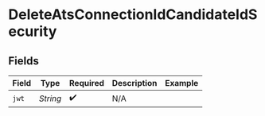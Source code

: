 # DeleteAtsConnectionIdCandidateIdSecurity


## Fields

| Field              | Type               | Required           | Description        | Example            |
| ------------------ | ------------------ | ------------------ | ------------------ | ------------------ |
| `jwt`              | *String*           | :heavy_check_mark: | N/A                |                    |
